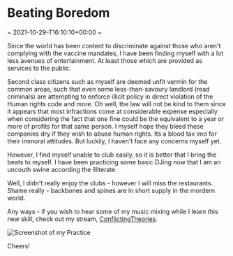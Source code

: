 # Beating Boredom
~ 2021-10-29-T16:10:10+00:00 ~

Since the world has been content to discriminate against those who aren't complying with the vaccine mandates, I have been finding myself with a lot less avenues of entertainment. At least those which are provided as services to the public.

Second class citizens such as myself are deemed unfit vermin for the common areas, such that even some less-than-savoury landlord (read criminals) are attempting to enforce illicit policy in direct violation of the Human rights code and more. Oh well, the law will not be kind to them since it appears that most infractions come at considerable expense especially when considering the fact that one fine could be the equivalent to a year or more of profits for that same person. I myself hope they bleed these companies dry if they wish to abuse human rights. Its a blood tax imo for their immoral attitudes. But luckily, I haven't face any concerns myself yet.

However, I find myself unable to club easily, so it is better that I bring the beats to myself. I have been practicing some basic DJing now that I am an uncouth swine according the illiterate.

Well, I didn't really enjoy the clubs - however I will miss the restaurants. Shame really - backbones and spines are in short supply in the mordern world. 

Any ways - if you wish to hear some of my music mixing while I learn this new skill, check out my stream, [ConflictingTheories](https://conflictingtheories.com).

![Screenshot of my Practice](/content/media/dj.png)

Cheers!